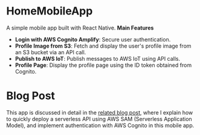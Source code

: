 # HomeMobileApp

A simple mobile app built with React Native.
**Main Features**

- **Login with AWS Cognito Amplify**: Secure user authentication.
- **Profile Image from S3**: Fetch and display the user's profile image from an S3 bucket via an API call.
- **Publish to AWS IoT**: Publish messages to AWS IoT using API calls.
- **Profile Page**: Display the profile page using the ID token obtained from Cognito.

# Blog Post

This app is discussed in detail in the [related blog post](https://flgado.github.io/blog/posts/post_1/my-first-post/), where I explain how to quickly deploy a serverless API using AWS SAM (Serverless Application Model), and implement authentication with AWS Cognito in this mobile app.